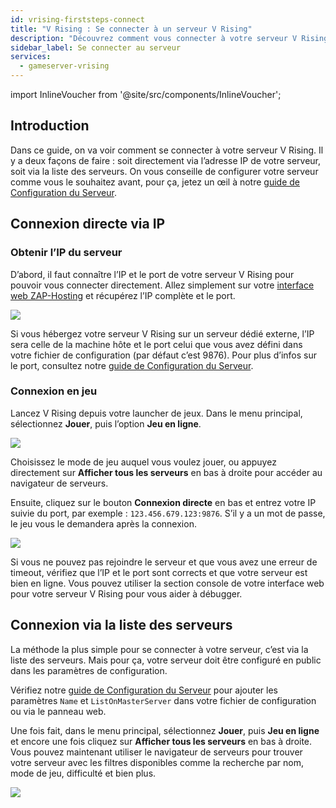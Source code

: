 ```yaml
---
id: vrising-firststeps-connect
title: "V Rising : Se connecter à un serveur V Rising"
description: "Découvrez comment vous connecter à votre serveur V Rising directement ou via la liste des serveurs pour une configuration de jeu fluide → En savoir plus maintenant"
sidebar_label: Se connecter au serveur
services:
  - gameserver-vrising
---
```


import InlineVoucher from '@site/src/components/InlineVoucher';

## Introduction

Dans ce guide, on va voir comment se connecter à votre serveur V Rising. Il y a deux façons de faire : soit directement via l’adresse IP de votre serveur, soit via la liste des serveurs. On vous conseille de configurer votre serveur comme vous le souhaitez avant, pour ça, jetez un œil à notre [guide de Configuration du Serveur](vrising-configuration.md).

<InlineVoucher />

## Connexion directe via IP

### Obtenir l’IP du serveur

D’abord, il faut connaître l’IP et le port de votre serveur V Rising pour pouvoir vous connecter directement. Allez simplement sur votre [interface web ZAP-Hosting](https://zap-hosting.com/en/customer/) et récupérez l’IP complète et le port.

![](https://screensaver01.zap-hosting.com/index.php/s/4L86LFeqL8o96kn/preview)

Si vous hébergez votre serveur V Rising sur un serveur dédié externe, l’IP sera celle de la machine hôte et le port celui que vous avez défini dans votre fichier de configuration (par défaut c’est 9876). Pour plus d’infos sur le port, consultez notre [guide de Configuration du Serveur](vrising-configuration.md).

### Connexion en jeu

Lancez V Rising depuis votre launcher de jeux. Dans le menu principal, sélectionnez **Jouer**, puis l’option **Jeu en ligne**.

![](https://screensaver01.zap-hosting.com/index.php/s/cJcnRAX2Wj7sogx/preview)

Choisissez le mode de jeu auquel vous voulez jouer, ou appuyez directement sur **Afficher tous les serveurs** en bas à droite pour accéder au navigateur de serveurs.

Ensuite, cliquez sur le bouton **Connexion directe** en bas et entrez votre IP suivie du port, par exemple : `123.456.679.123:9876`. S’il y a un mot de passe, le jeu vous le demandera après la connexion.

![](https://screensaver01.zap-hosting.com/index.php/s/tfroQDEgmr3p2D8/preview)

Si vous ne pouvez pas rejoindre le serveur et que vous avez une erreur de timeout, vérifiez que l’IP et le port sont corrects et que votre serveur est bien en ligne. Vous pouvez utiliser la section console de votre interface web pour votre serveur V Rising pour vous aider à débugger.

## Connexion via la liste des serveurs

La méthode la plus simple pour se connecter à votre serveur, c’est via la liste des serveurs. Mais pour ça, votre serveur doit être configuré en public dans les paramètres de configuration.

Vérifiez notre [guide de Configuration du Serveur](vrising-configuration.md) pour ajouter les paramètres `Name` et `ListOnMasterServer` dans votre fichier de configuration ou via le panneau web.

Une fois fait, dans le menu principal, sélectionnez **Jouer**, puis **Jeu en ligne** et encore une fois cliquez sur **Afficher tous les serveurs** en bas à droite. Vous pouvez maintenant utiliser le navigateur de serveurs pour trouver votre serveur avec les filtres disponibles comme la recherche par nom, mode de jeu, difficulté et bien plus.

![](https://screensaver01.zap-hosting.com/index.php/s/CGoZBkRsGTwkTQg/preview)

<InlineVoucher />